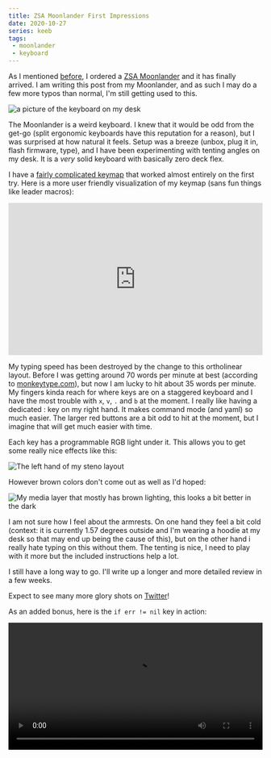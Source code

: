 ```yaml
---
title: ZSA Moonlander First Impressions
date: 2020-10-27
series: keeb
tags:
 - moonlander
 - keyboard
---
```


As I mentioned
[before](https://xeiaso.net/blog/colemak-layout-2020-08-15), I ordered a
[ZSA Moonlander](https://zsa.io/moonlander) and it has finally arrived. I am
writing this post from my Moonlander, and as such I may do a few more typos
than normal, I'm still getting used to this.

![a picture of the keyboard on my
desk](https://cdn.xeiaso.net/file/christine-static/img/keeb/ElVbBm_XUAcVhOg.jpg)

The Moonlander is a weird keyboard. I knew that it would be odd from the get-go
(split ergonomic keyboards have this reputation for a reason), but I was
surprised at how natural it feels. Setup was a breeze (unbox, plug it in, flash
firmware, type), and I have been experimenting with tenting angles on my desk.
It is a _very_ solid keyboard with basically zero deck flex.

I have a [fairly complicated
keymap](https://tulpa.dev/cadey/kadis-layouts/src/branch/master/moonlander) that
worked almost entirely on the first try. Here is a more user friendly
visualization of my keymap (sans fun things like leader macros):

<div style="padding-top: 60%; position: relative;">
	<iframe src="https://configure.ergodox-ez.com/embed/moonlander/layouts/xbJXx/latest/0" style="border: 0; height: 100%; left: 0; position: absolute; top: 0; width: 100%"></iframe>
</div>

My typing speed has been destroyed by the change to this ortholinear layout.
Before I was getting around 70 words per minute at best (according to
[monkeytype.com](https://monkeytype.com/)), but now I am lucky to hit about 35
words per minute. My fingers kinda reach for where keys are on a staggered
keyboard and I have the most trouble with `x`, `v`, `.` and `b` at the moment. I
really like having a dedicated : key on my right hand. It makes command mode (and
yaml) so much easier. The larger red buttons are a bit odd to hit at the moment,
but I imagine that will get much easier with time.

Each key has a programmable RGB light under it. This allows you to get some
really nice effects like this:

![The left hand of my steno
layout](https://cdn.xeiaso.net/file/christine-static/img/keeb/ElTG7QSW0AEqXeE.jpg)

However brown colors don't come out as well as I'd hoped:

![My media layer that mostly has brown lighting, this looks a bit better in the
dark](https://cdn.xeiaso.net/file/christine-static/img/keeb/ElVdFKoX0AE_dAA.jpg)

I am not sure how I feel about the armrests. On one hand they feel a bit cold
(context: it is currently 1.57 degrees outside and I'm wearing a hoodie at my
desk so that may end up being the cause of this), but on the other hand i really
hate typing on this without them. The tenting is nice, I need to play with it
more but the included instructions help a lot.

I still have a long way to go. I'll write up a longer and more detailed review
in a few weeks.

Expect to see many more glory shots on
[Twitter](https://twitter.com/theprincessxena)!

As an added bonus, here is the `if err != nil` key in action:

<video controls width="100%">
    <source src="https://cdn.xeiaso.net/file/christine-static/img/keeb/tmp.ZdCemPUcnd.webm"
            type="video/webm">
    <source src="https://cdn.xeiaso.net/file/christine-static/img/keeb/tmp.ZdCemPUcnd.mp4"
            type="video/mp4">
    Sorry, your browser doesn't support embedded videos.
</video>
